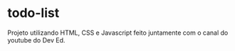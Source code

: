 # todo-list
Projeto utilizando HTML, CSS e Javascript feito juntamente com o canal do youtube do Dev Ed.
